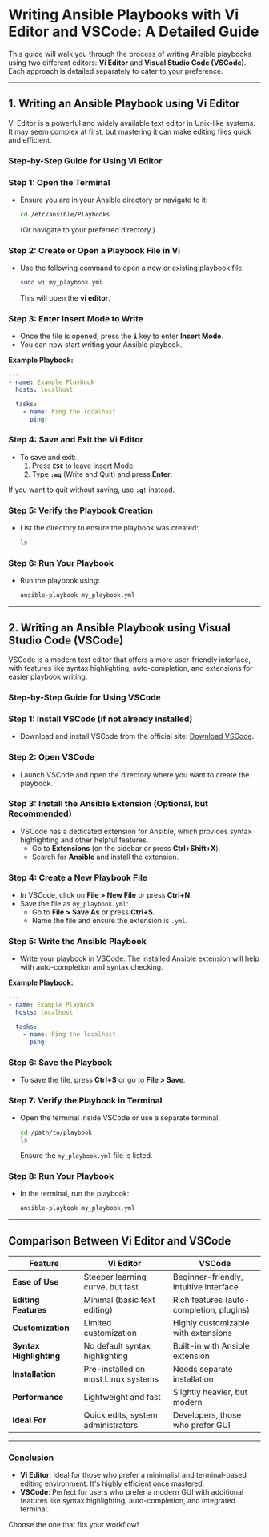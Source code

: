 # Writing Ansible Playbooks with Vi Editor and VSCode: A Detailed Guide

This guide will walk you through the process of writing Ansible playbooks using two different editors: **Vi Editor** and **Visual Studio Code (VSCode)**. Each approach is detailed separately to cater to your preference.

---

## 1. Writing an Ansible Playbook using Vi Editor

Vi Editor is a powerful and widely available text editor in Unix-like systems. It may seem complex at first, but mastering it can make editing files quick and efficient.

### Step-by-Step Guide for Using Vi Editor

### Step 1: Open the Terminal
- Ensure you are in your Ansible directory or navigate to it:
  ```bash
  cd /etc/ansible/Playbooks
  ```
  (Or navigate to your preferred directory.)

### Step 2: Create or Open a Playbook File in Vi
- Use the following command to open a new or existing playbook file:
  ```bash
  sudo vi my_playbook.yml
  ```
  This will open the **vi editor**.

### Step 3: Enter Insert Mode to Write
- Once the file is opened, press the **`i`** key to enter **Insert Mode**.
- You can now start writing your Ansible playbook.

**Example Playbook:**
```yaml
---
- name: Example Playbook
  hosts: localhost

  tasks:
    - name: Ping the localhost
      ping:
```

### Step 4: Save and Exit the Vi Editor
- To save and exit:
  1. Press **`ESC`** to leave Insert Mode.
  2. Type **`:wq`** (Write and Quit) and press **Enter**.

If you want to quit without saving, use **`:q!`** instead.

### Step 5: Verify the Playbook Creation
- List the directory to ensure the playbook was created:
  ```bash
  ls
  ```

### Step 6: Run Your Playbook
- Run the playbook using:
  ```bash
  ansible-playbook my_playbook.yml
  ```

---

## 2. Writing an Ansible Playbook using Visual Studio Code (VSCode)

VSCode is a modern text editor that offers a more user-friendly interface, with features like syntax highlighting, auto-completion, and extensions for easier playbook writing.

### Step-by-Step Guide for Using VSCode

### Step 1: Install VSCode (if not already installed)
- Download and install VSCode from the official site: [Download VSCode](https://code.visualstudio.com/).

### Step 2: Open VSCode
- Launch VSCode and open the directory where you want to create the playbook.

### Step 3: Install the Ansible Extension (Optional, but Recommended)
- VSCode has a dedicated extension for Ansible, which provides syntax highlighting and other helpful features.
  - Go to **Extensions** (on the sidebar or press **Ctrl+Shift+X**).
  - Search for **Ansible** and install the extension.

### Step 4: Create a New Playbook File
- In VSCode, click on **File > New File** or press **Ctrl+N**.
- Save the file as `my_playbook.yml`:
  - Go to **File > Save As** or press **Ctrl+S**.
  - Name the file and ensure the extension is `.yml`.

### Step 5: Write the Ansible Playbook
- Write your playbook in VSCode. The installed Ansible extension will help with auto-completion and syntax checking.

**Example Playbook:**
```yaml
---
- name: Example Playbook
  hosts: localhost

  tasks:
    - name: Ping the localhost
      ping:
```

### Step 6: Save the Playbook
- To save the file, press **Ctrl+S** or go to **File > Save**.

### Step 7: Verify the Playbook in Terminal
- Open the terminal inside VSCode or use a separate terminal.
  ```bash
  cd /path/to/playbook
  ls
  ```
  Ensure the `my_playbook.yml` file is listed.

### Step 8: Run Your Playbook
- In the terminal, run the playbook:
  ```bash
  ansible-playbook my_playbook.yml
  ```

---

## Comparison Between Vi Editor and VSCode

| Feature                 | Vi Editor                              | VSCode                                    |
|-------------------------|----------------------------------------|-------------------------------------------|
| **Ease of Use**          | Steeper learning curve, but fast       | Beginner-friendly, intuitive interface    |
| **Editing Features**     | Minimal (basic text editing)           | Rich features (auto-completion, plugins)  |
| **Customization**        | Limited customization                  | Highly customizable with extensions       |
| **Syntax Highlighting**  | No default syntax highlighting         | Built-in with Ansible extension           |
| **Installation**         | Pre-installed on most Linux systems    | Needs separate installation               |
| **Performance**          | Lightweight and fast                   | Slightly heavier, but modern              |
| **Ideal For**            | Quick edits, system administrators     | Developers, those who prefer GUI          |

---

### Conclusion

- **Vi Editor**: Ideal for those who prefer a minimalist and terminal-based editing environment. It's highly efficient once mastered.
- **VSCode**: Perfect for users who prefer a modern GUI with additional features like syntax highlighting, auto-completion, and integrated terminal.

Choose the one that fits your workflow!